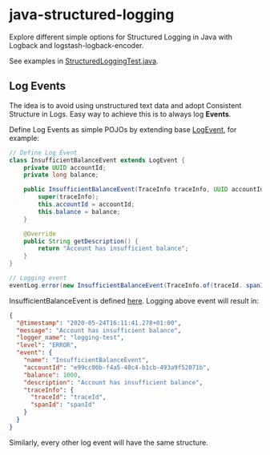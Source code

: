 # java-structured-logging

Explore different simple options for Structured Logging in Java with Logback and logstash-logback-encoder.

See examples in [StructuredLoggingTest.java](/src/test/java/tech/nejckorasa/logging/StructuredLoggingTest.java).

## Log Events

The idea is to avoid using unstructured text data and adopt Consistent Structure in Logs. Easy way to achieve this is to always log **Events**.

Define Log Events as simple POJOs by extending base [LogEvent](/src/main/java/tech/nejckorasa/logging/LogEvent.java), for example:

```java
// Define Log Event
class InsufficientBalanceEvent extends LogEvent {
    private UUID accountId;
    private long balance;

    public InsufficientBalanceEvent(TraceInfo traceInfo, UUID accountId, long balance) {
        super(traceInfo);
        this.accountId = accountId;
        this.balance = balance;
    }

    @Override
    public String getDescription() {
        return "Account has insufficient balance";
    }
}

// Logging event
eventLog.error(new InsufficientBalanceEvent(TraceInfo.of(traceId. spanId), accountId, 10_00));
```
InsufficientBalanceEvent is defined [here](/src/main/java/tech/nejckorasa/logging/events/InsufficientBalanceEvent.java). Logging above event will result in:

```json
{
  "@timestamp": "2020-05-24T16:11:41.278+01:00",
  "message": "Account has insufficient balance",
  "logger_name": "logging-test",
  "level": "ERROR",
  "event": {
    "name": "InsufficientBalanceEvent",
    "accountId": "e99cc00b-f4a5-40c4-b1cb-493a9f52071b",
    "balance": 1000,
    "description": "Account has insufficient balance",
    "traceInfo": {
      "traceId": "traceId",
      "spanId": "spanId"
    }
  }
}
```
Similarly, every other log event will have the same structure. 




